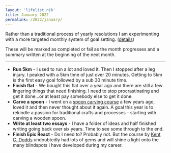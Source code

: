 ```yaml
---
layout: 'lifelist.njk'
title: January 2022
permalink: /2022/january/
---
```


Rather than a traditional process of yearly resolutions I am experimenting with a more targeted monthly
system of goal setting. ([details](/2021-review-2022-goals))

These will be marked as completed or fail as the month progresses and a summary written at the beginning of
the next month.

---

- <strong class="green-background">Run 5km</strong> - I used to run a lot and loved it. Then I stopped after a leg injury. I peaked with a 5km time of just over 20 minutes. Getting to 5km is the first easy goal followed by a sub 30 minute time.
- <strong class="green-background">Finish flat</strong> - We bought this flat over a year ago and there are still a few lingering things that need finishing. I need to stop procrastinating and get it done...or at least pay somebody else to get it done.
- <strong class="green-background">Carve a spoon</strong> - I went on a [spoon carving course](https://barnthespoon.com/) a few years ago, loved it and then never thought about it again. A goal this year is to rekindle a passion for traditional crafts and processes - starting with carving a wooden spoon.
- <strong class="green-background">Write at least two essays</strong> - I have a folder of ideas and half finished writing going back over six years. Time to see some through to the end.
- <strong class="green-background">Finish Epic React</strong> - Do I need to? Probably not. But the course by [Kent C. Dodds](https://kentcdodds.com/) undoubtedly had lots of gems and will shine a light onto the many blindspots I have developed during my career.
